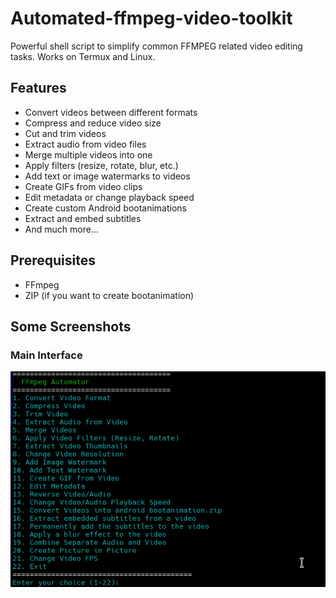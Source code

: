 # Automated-ffmpeg-video-toolkit
Powerful shell script to simplify common FFMPEG related video editing tasks. 
Works on Termux and Linux.

## Features
- Convert videos between different formats
- Compress and reduce video size
- Cut and trim videos
- Extract audio from video files
- Merge multiple videos into one
- Apply filters (resize, rotate, blur, etc.)
- Add text or image watermarks to videos
- Create GIFs from video clips
- Edit metadata or change playback speed
- Create custom Android bootanimations
- Extract and embed subtitles
- And much more...
 ## Prerequisites

- FFmpeg
- ZIP (if you want to create bootanimation)

## Some Screenshots
### Main Interface
![screenshot1](screenshots/image1.png)
  
